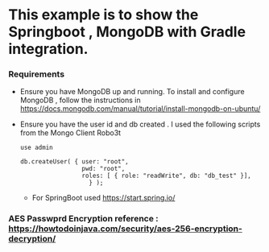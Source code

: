 # This example is to show the Springboot , MongoDB with Gradle integration. 

### Requirements
  * Ensure you have MongoDB up and running. To install and configure MongoDB , follow the instructions in https://docs.mongodb.com/manual/tutorial/install-mongodb-on-ubuntu/ 
  * Ensure you have the user id and db created . I used the following scripts from the Mongo Client 
    Robo3t    
    
    ```
    use admin

    db.createUser( { user: "root",
                     pwd: "root",
                     roles: [ { role: "readWrite", db: "db_test" }],
                       } );
    
    ```
    * For SpringBoot used https://start.spring.io/
    

### AES Passwprd Encryption reference : https://howtodoinjava.com/security/aes-256-encryption-decryption/

